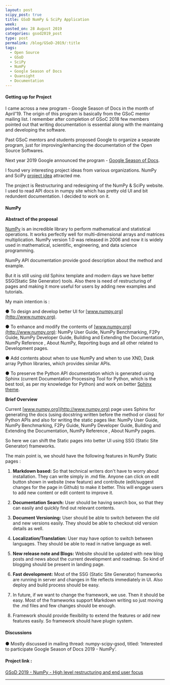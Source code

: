 ```yaml
---
layout: post
scipy_post: true
title: GSoD NumPy & SciPy Application
week:
posted_on: 28 August 2019
categories: gsod2019_post
type: post
permalink: /blog/GSoD-2019/:title
tags:
  - Open Source
  - GSoD
  - SciPy
  - NumPy
  - Google Season of Docs
  - Quansight
  - Documentation
---
```



#### Getting up for Project

I came across a new program - Google Season of Docs in the month of April'19. The origin of this program is basically from the GSoC mentor mailing list. I remember after completion of GSoC 2018 few members pointed out that writing documentation is essential along with the maintaing and developing the software.

Past GSoC mentors and students proposed Google to organize a separate program, just for improving/enhancing the documentation of the Open Source Softwares.

Next year 2019 Google announced the program - [Google Season of Docs](https://opensource.googleblog.com/2019/04/season-of-docs-org-apps.html).

I found very interesting project ideas from various organizations. NumPy and SciPy [project idea](https://github.com/numfocus/gsod/blob/master/2019/NumPy_ideas_list.md) attracted me.

The project is Restructuring and redesigning of the NumPy & SciPy website. I used to read API docs in numpy site which has pretty old UI and bit redundent documentation. I decided to work on it.

#### NumPy

**Abstract of the proposal**

[NumPy](http://www.numpy.org/) is an incredible library to perform mathematical and statistical operations. It works perfectly well for multi-dimensional arrays and matrices multiplication. NumPy version 1.0 was released in 2006 and now it is widely used in mathematical, scientific, engineering, and data science programming.

NumPy API documentation provide good description about the method and example.

But it is still using old Sphinx template and modern days we have better SSG(Static Site Generator) tools. Also there is need of restructuring of pages and making it more useful for users by adding new examples and tutorials.


My main intention is :

● To design and develop better UI for [www.numpy.org](http://www.numpy.org).

● To enhance and modify the contents of [www.numpy.org](http://www.numpy.org): NumPy User Guide, NumPy Benchmarking, F2Py Guide, NumPy Developer Guide, Building and Extending the Documentation, NumPy Reference , About NumPy, Reporting bugs and all other related to Development pages.

● Add contents about when to use NumPy and when to use XND, Dask array Python libraries, which provides similar APIs.

● To preserve the Python API documentation which is generated using Sphinx (current Documentation Processing Tool for Python, which is the best tool, as per my knowledge for Python) and work on better [Sphinx theme](https://github.com/scipy/scipy-sphinx-theme).


**Brief Overview**

Current [www.numpy.org](http://www.numpy.org) page uses Sphinx for generating the docs (using docstring written before the method or class) for Python APIs and also for writing the static pages like:  NumPy User Guide, NumPy Benchmarking, F2Py Guide, NumPy Developer Guide, Building and Extending the Documentation, NumPy Reference , About NumPy pages.

So here we can shift the Static pages into better UI using SSG (Static Site Generator) frameworks.

The main point is, we should have the following features in NumPy Static pages :


1. **Markdown based:** So that technical writers don't have to worry about installation. They can write simply in .md file. Anyone can click on edit button shown in website (new feature) and contribute (edit/suggest changes for the page in Github) to make it better. This will engage users to add new content or edit content to improve it.

2. **Documentation Search:**  User should be having search box, so that they can easily and quickly find out relevant contents.

3. **Document Versioning:** User should be able to switch between the old and new versions easily. They should be able to checkout old version details as well.

4. **Localization/Translation:**  User may have option to switch between languages. They should be able to read in native language as well.

5. **New release note and Blogs:**  Website should be updated with new blog posts and news about the current development and roadmap. So kind of blogging should be present in landing page.

6. **Fast development:**  Most of the SSG (Static Site Generator) frameworks are running in server and changes in file reflects immediately in UI. Also deploy and build process should be easy.

7. In future, if we want to change the framework, we use. Then it should be easy. Most of the frameworks support Markdown writing so just moving the .md files and few changes should be enough.

8. Framework should provide flexibility to extend the features or add new features easily. So framework should have plugin system.


#### Discussions


●  Mostly discussed in mailing thread: numpy-scipy-gsod, titled: ‘Interested to participate Google Season of Docs 2019 - NumPy’.


#### Project link :

[GSoD 2019 - NumPy - High level restructuring and end user focus](https://docs.google.com/document/d/1l6YBZmS_dh2Ox9piGK4qaMgTDOspmOYxxbSdWW7FKrI/edit?usp=sharing)


-------------------------------------------------
